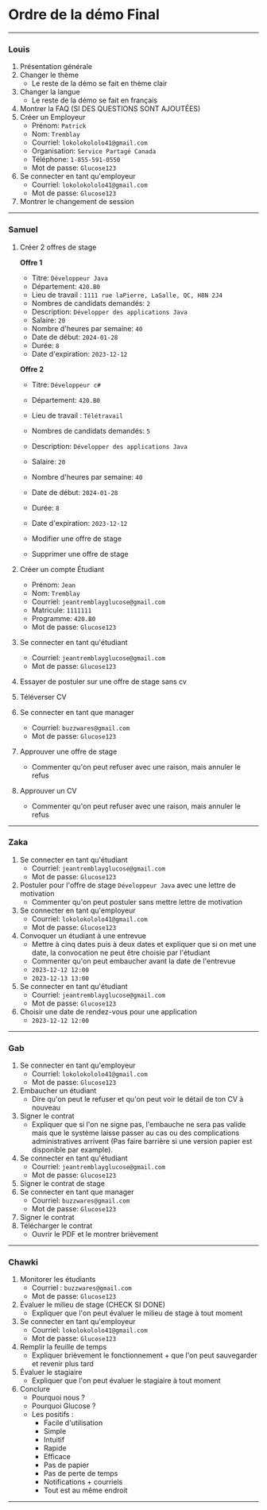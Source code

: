 # Ordre de la démo Final

---
### Louis
1. Présentation générale
2. Changer le thème
    - Le reste de la démo se fait en thème clair
3. Changer la langue
    - Le reste de la démo se fait en français
4. Montrer la FAQ (SI DES QUESTIONS SONT AJOUTÉES)
5. Créer un Employeur
   - Prénom: `Patrick`
   - Nom: `Tremblay`
   - Courriel: `lokolokololo41@gmail.com`
   - Organisation: `Service Partagé Canada`
   - Téléphone: `1-855-591-0550`
   - Mot de passe: `Glucose123`
6. Se connecter en tant qu'employeur
   - Courriel: `lokolokololo41@gmail.com`
   - Mot de passe: `Glucose123`
7. Montrer le changement de session 
---
### Samuel
1. Créer 2 offres de stage 

   **Offre 1**
   - Titre: `Développeur Java`
   - Département: `420.B0`
   - Lieu de travail : `1111 rue laPierre, LaSalle, QC, H8N 2J4`
   - Nombres de candidats demandés: `2`
   - Description: `Développer des applications Java`
   - Salaire: `20`
   - Nombre d'heures par semaine: `40`
   - Date de début: `2024-01-28`
   - Durée: `8`
   - Date d'expiration: `2023-12-12`

   **Offre 2**
   - Titre: `Développeur c#`
   - Département: `420.B0`
   - Lieu de travail : `Télétravail`
   - Nombres de candidats demandés: `5`
   - Description: `Développer des applications Java`
   - Salaire: `20`
   - Nombre d'heures par semaine: `40`
   - Date de début: `2024-01-28`
   - Durée: `8`
   - Date d'expiration: `2023-12-12`
          
   - Modifier une offre de stage
   - Supprimer une offre de stage
2. Créer un compte Étudiant
    - Prénom: `Jean`
    - Nom: `Tremblay`
    - Courriel: `jeantremblayglucose@gmail.com`
    - Matricule: `1111111`
    - Programme: `420.B0`
    - Mot de passe: `Glucose123`
3. Se connecter en tant qu'étudiant
   - Courriel: `jeantremblayglucose@gmail.com`
   - Mot de passe: `Glucose123`
4. Essayer de postuler sur une offre de stage sans cv
5. Téléverser CV
6. Se connecter en tant que manager
   - Courriel: `buzzwares@gmail.com`
   - Mot de passe: `Glucose123`
7. Approuver une offre de stage 
   - Commenter qu'on peut refuser avec une raison, mais annuler le refus
8. Approuver un CV
   - Commenter qu'on peut refuser avec une raison, mais annuler le refus
---
### Zaka
1. Se connecter en tant qu'étudiant
   - Courriel: `jeantremblayglucose@gmail.com`
   - Mot de passe: `Glucose123`
2. Postuler pour l'offre de stage `Développeur Java` avec une lettre de motivation
   * Commenter qu'on peut postuler sans mettre lettre de motivation
3. Se connecter en tant qu'employeur
   - Courriel: `lokolokololo41@gmail.com`
   - Mot de passe: `Glucose123`
4. Convoquer un étudiant à une entrevue
   - Mettre à cinq dates puis à deux dates et expliquer que si on met une date, la convocation ne peut être choisie par l'étudiant
   * Commenter qu'on peut embaucher avant la date de l'entrevue
   - `2023-12-12 12:00`
   - `2023-12-13 13:00`
5. Se connecter en tant qu'étudiant
   - Courriel: `jeantremblayglucose@gmail.com`
   - Mot de passe: `Glucose123`
6. Choisir une date de rendez-vous pour une application
   - `2023-12-12 12:00`
---
### Gab
1. Se connecter en tant qu'employeur
   - Courriel: `lokolokololo41@gmail.com`
   - Mot de passe: `Glucose123`
2. Embaucher un étudiant
   - Dire qu'on peut le refuser et qu'on peut voir le détail de ton CV à nouveau
3. Signer le contrat
   - Expliquer que si l'on ne signe pas, l'embauche ne sera pas valide mais que le système laisse passer au cas ou des complications administratives arrivent (Pas faire barrière si une version papier est disponible par example).
4. Se connecter en tant qu'étudiant
   - Courriel: `jeantremblayglucose@gmail.com`
   - Mot de passe: `Glucose123`
5. Signer le contrat de stage
6. Se connecter en tant que manager
   - Courriel: `buzzwares@gmail.com`
   - Mot de passe: `Glucose123`
7. Signer le contrat
8. Télécharger le contrat
   - Ouvrir le PDF et le montrer brièvement
---
### Chawki
1. Monitorer les étudiants
   - Courriel : `buzzwares@gmail.com`
   - Mot de passe: `Glucose123`
2. Évaluer le milieu de stage (CHECK SI DONE)
   - Expliquer que l'on peut évaluer le milieu de stage à tout moment
3. Se connecter en tant qu'employeur
   - Courriel: `lokolokololo41@gmail.com`
   - Mot de passe: `Glucose123`
4. Remplir la feuille de temps
   - Expliquer brièvement le fonctionnement + que l'on peut sauvegarder et revenir plus tard
5. Évaluer le stagiaire
   - Expliquer que l'on peut évaluer le stagiaire à tout moment
6. Conclure
   - Pourquoi nous ?
   - Pourquoi Glucose ?
   - Les positifs :
     - Facile d'utilisation
     - Simple
     - Intuitif
     - Rapide
     - Efficace
     - Pas de papier
     - Pas de perte de temps
     - Notifications + courriels
     - Tout est au même endroit
---